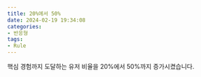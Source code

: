 ```yaml
---
title: 20%에서 50%
date: 2024-02-19 19:34:08
categories:
- 반응형
tags:
- Rule
---
```


핵심 경험까지 도달하는 유저 비율을 20%에서 50%까지 증가시켰습니다.